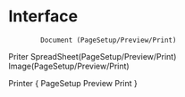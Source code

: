 # Interface
 
            Document (PageSetup/Preview/Print)
 Priter     SpreadSheet(PageSetup/Preview/Print)
            Image(PageSetup/Preview/Print)


Printer {
    PageSetup
    Preview
    Print
}